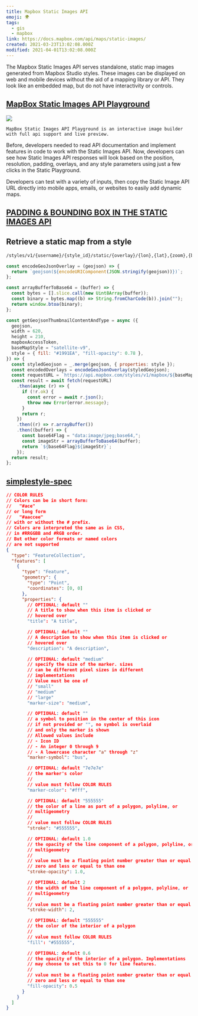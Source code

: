 ```yaml
---
title: Mapbox Static Images API
emoji: 🌍
tags:
  - gis
  - mapbox
link: https://docs.mapbox.com/api/maps/static-images/
created: 2021-03-23T13:02:08.000Z
modified: 2021-04-01T13:02:08.000Z
---
```


The Mapbox Static Images API serves standalone, static map images generated from Mapbox Studio styles. These images can be displayed on web and mobile devices without the aid of a mapping library or API. They look like an embedded map, but do not have interactivity or controls.

## [MapBox Static Images API Playground](https://docs.mapbox.com/playground/static/)

![](https://assets.website-files.com/5f2a93fe880654a977c51043/6065d017ad1315f7422ae324_Static%20images%20playground_hero-p-2000.jpeg)

`MapBox Static Images API Playground is an interactive image builder with full api support and live preview.`

Before, developers needed to read API documentation and implement features in code to work with the Static Images API. Now, developers can see how Static Images API responses will look based on the position, resolution, padding, overlays, and any style parameters using just a few clicks in the Static Playground.

Developers can test with a variety of inputs, then copy the Static Image API URL directly into mobile apps, emails, or websites to easily add dynamic maps.

## [PADDING & BOUNDING BOX IN THE STATIC IMAGES API](https://www.mapbox.com/blog/padding-bounding-box-in-the-static-images-api)

## Retrieve a static map from a style

```sh
/styles/v1/{username}/{style_id}/static/{overlay}/{lon},{lat},{zoom},{bearing},{pitch}|{bbox}|{auto}/{width}x{height}{@2x}
```

```js
const encodeGeoJsonOverlay = (geojson) => {
  return `geojson(${encodeURIComponent(JSON.stringify(geojson))})`;
};

const arrayBufferToBase64 = (buffer) => {
  const bytes = [].slice.call(new Uint8Array(buffer));
  const binary = bytes.map((b) => String.fromCharCode(b)).join("");
  return window.btoa(binary);
};

const getGeojsonThumbnailContentAndType = async ({
  geojson,
  width = 620,
  height = 210,
  mapboxAccessToken,
  baseMapStyle = "satellite-v9",
  style = { fill: "#1991EA", "fill-opacity": 0.78 },
}) => {
  const styledGeojson = _.merge(geojson, { properties: style });
  const encodedOverlays = encodeGeoJsonOverlay(styledGeojson);
  const requestURL = `https://api.mapbox.com/styles/v1/mapbox/${baseMapStyle}/static/${encodedOverlays}/auto/${width}x${height}?access_token=${mapboxAccessToken}&attribution=false&logo=false`;
  const result = await fetch(requestURL)
    .then(async (r) => {
      if (!r.ok) {
        const error = await r.json();
        throw new Error(error.message);
      }
      return r;
    })
    .then((r) => r.arrayBuffer())
    .then((buffer) => {
      const base64Flag = "data:image/jpeg;base64,";
      const imageStr = arrayBufferToBase64(buffer);
      return `${base64Flag}${imageStr}`;
    });
  return result;
};
```

## [simplestyle-spec](https://github.com/mapbox/simplestyle-spec/tree/master/1.1.0)

```json
// COLOR RULES
// Colors can be in short form:
//   "#ace"
// or long form
//   "#aaccee"
// with or without the # prefix.
// Colors are interpreted the same as in CSS,
// in #RRGGBB and #RGB order.
// But other color formats or named colors
// are not supported
{
  "type": "FeatureCollection",
  "features": [
    {
      "type": "Feature",
      "geometry": {
        "type": "Point",
        "coordinates": [0, 0]
      },
      "properties": {
        // OPTIONAL: default ""
        // A title to show when this item is clicked or
        // hovered over
        "title": "A title",

        // OPTIONAL: default ""
        // A description to show when this item is clicked or
        // hovered over
        "description": "A description",

        // OPTIONAL: default "medium"
        // specify the size of the marker. sizes
        // can be different pixel sizes in different
        // implementations
        // Value must be one of
        // "small"
        // "medium"
        // "large"
        "marker-size": "medium",

        // OPTIONAL: default ""
        // a symbol to position in the center of this icon
        // if not provided or "", no symbol is overlaid
        // and only the marker is shown
        // Allowed values include
        // - Icon ID
        // - An integer 0 through 9
        // - A lowercase character "a" through "z"
        "marker-symbol": "bus",

        // OPTIONAL: default "7e7e7e"
        // the marker's color
        //
        // value must follow COLOR RULES
        "marker-color": "#fff",

        // OPTIONAL: default "555555"
        // the color of a line as part of a polygon, polyline, or
        // multigeometry
        //
        // value must follow COLOR RULES
        "stroke": "#555555",

        // OPTIONAL: default 1.0
        // the opacity of the line component of a polygon, polyline, or
        // multigeometry
        //
        // value must be a floating point number greater than or equal to
        // zero and less or equal to than one
        "stroke-opacity": 1.0,

        // OPTIONAL: default 2
        // the width of the line component of a polygon, polyline, or
        // multigeometry
        //
        // value must be a floating point number greater than or equal to 0
        "stroke-width": 2,

        // OPTIONAL: default "555555"
        // the color of the interior of a polygon
        //
        // value must follow COLOR RULES
        "fill": "#555555",

        // OPTIONAL: default 0.6
        // the opacity of the interior of a polygon. Implementations
        // may choose to set this to 0 for line features.
        //
        // value must be a floating point number greater than or equal to
        // zero and less or equal to than one
        "fill-opacity": 0.5
      }
    }
  ]
}
```
